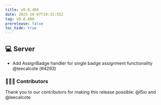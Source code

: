 ```yaml
---
title: v0.8.488
date: 2025-10-07T19:32:55Z
tag: v0.8.488
prerelease: false
toc_hide: true
---
```


## 💻 Server

- Add AssignBadge handler for single badge assignment functionality @leecalcote (#4293)

### 👨🏽‍💻 Contributors

Thank you to our contributors for making this release possible:
@l5io and @leecalcote

